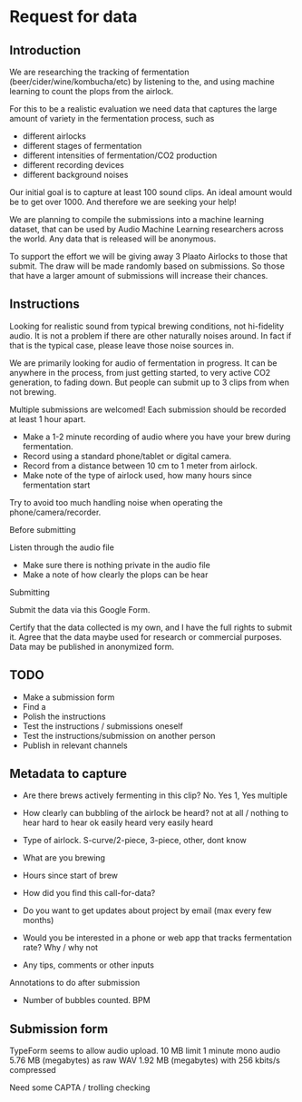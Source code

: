
# Request for data

## Introduction

We are researching the tracking of fermentation (beer/cider/wine/kombucha/etc)
by listening to the, and using machine learning to count the plops from the airlock.

For this to be a realistic evaluation we need data that captures the
large amount of variety in the fermentation process, such as
- different airlocks
- different stages of fermentation
- different intensities of fermentation/CO2 production
- different recording devices
- different background noises

Our initial goal is to capture at least 100 sound clips. An ideal amount would be to get over 1000.
And therefore we are seeking your help!

We are planning to compile the submissions into a machine learning dataset,
that can be used by Audio Machine Learning researchers across the world.
Any data that is released will be anonymous.

To support the effort we will be giving away 3 Plaato Airlocks to those that submit.
The draw will be made randomly based on submissions.
So those that have a larger amount of submissions will increase their chances.

## Instructions

Looking for realistic sound from typical brewing conditions, not hi-fidelity audio.
It is not a problem if there are other naturally noises around.
In fact if that is the typical case, please leave those noise sources in.

We are primarily looking for audio of fermentation in progress.
It can be anywhere in the process, from just getting started, to very active CO2 generation, to fading down.
But people can submit up to 3 clips from when not brewing.

Multiple submissions are welcomed!
Each submission should be recorded at least 1 hour apart.

- Make a 1-2 minute recording of audio where you have your brew during fermentation.
- Record using a standard phone/tablet or digital camera.
- Record from a distance between 10 cm to 1 meter from airlock.
- Make note of the type of airlock used, how many hours since fermentation start

Try to avoid too much handling noise when operating the phone/camera/recorder.

Before submitting

Listen through the audio file
- Make sure there is nothing private in the audio file
- Make a note of how clearly the plops can be hear

Submitting

Submit the data via this Google Form.


Certify that the data collected is my own, and I have the full rights to submit it.
Agree that the data maybe used for research or commercial purposes.
Data may be published in anonymized form.


## TODO

- Make a submission form
- Find a 
- Polish the instructions
- Test the instructions / submissions oneself
- Test the instructions/submission on another person
- Publish in relevant channels

## Metadata to capture

- Are there brews actively fermenting in this clip?
No. Yes 1, Yes multiple
- How clearly can bubbling of the airlock be heard?
not at all / nothing to hear
hard to hear
ok easily heard
very easily heard

- Type of airlock.
S-curve/2-piece, 3-piece, other, dont know
- What are you brewing
- Hours since start of brew

- How did you find this call-for-data?
- Do you want to get updates about project by email (max every few months)
- Would you be interested in a phone or web app that tracks fermentation rate? Why / why not
- Any tips, comments or other inputs

Annotations to do after submission

- Number of bubbles counted. BPM


## Submission form

TypeForm seems to allow audio upload. 10 MB limit
1 minute mono audio
5.76 MB (megabytes) as raw WAV
1.92 MB (megabytes) with 256 kbits/s compressed

Need some CAPTA / trolling checking 


